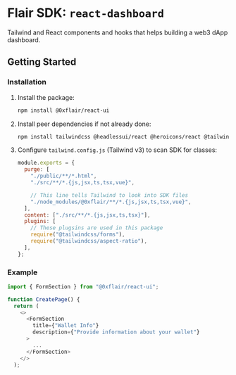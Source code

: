 # Flair SDK: `react-dashboard`

Tailwind and React components and hooks that helps building a web3 dApp dashboard.

## Getting Started

### Installation

1. Install the package:

   ```sh
   npm install @0xflair/react-ui
   ```

2. Install peer dependencies if not already done:

   ```sh
   npm install tailwindcss @headlessui/react @heroicons/react @tailwindcss/aspect-ratio
   ```

3. Configure `tailwind.config.js` (Tailwind v3) to scan SDK for classes:

   ```javascript
   module.exports = {
     purge: [
       "./public/**/*.html",
       "./src/**/*.{js,jsx,ts,tsx,vue}",

       // This line tells Tailwind to look into SDK files
       "./node_modules/@0xflair/**/*.{js,jsx,ts,tsx,vue}",
     ],
     content: ["./src/**/*.{js,jsx,ts,tsx}"],
     plugins: [
       // These plugsins are used in this package
       require("@tailwindcss/forms"),
       require("@tailwindcss/aspect-ratio"),
     ],
   };
   ```

### Example

```ts
import { FormSection } from "@0xflair/react-ui";

function CreatePage() {
  return (
    <>
      <FormSection
        title={"Wallet Info"}
        description={"Provide information about your wallet"}
      >
        ...
      </FormSection>
    </>
  );
```
